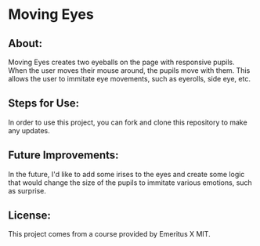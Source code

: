 # Moving Eyes
## About:
Moving Eyes creates two eyeballs on the page with responsive pupils. When the user moves their mouse around, the pupils move with them. This allows the user to immitate eye movements, such as eyerolls, side eye, etc. 
## Steps for Use:
In order to use this project, you can fork and clone this repository to make any updates.
## Future Improvements:
In the future, I'd like to add some irises to the eyes and create some logic that would change the size of the pupils to immitate various emotions, such as surprise.
## License:
This project comes from a course provided by Emeritus X MIT.
